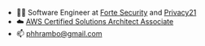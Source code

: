 - 👨‍💻 Software Engineer at [Forte Security](https://fortesecurity.com.br) and [Privacy21](https://privacy21.com)
- ☁️ [AWS Certified Solutions Architect Associate](https://www.credly.com/badges/b75d6f76-bb3f-4ab6-85df-3fa955a0f765)
- 📫 phhrambo@gmail.com
